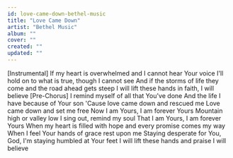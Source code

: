 ```yaml
---
id: love-came-down-bethel-music
title: "Love Came Down"
artist: "Bethel Music"
album: ""
cover: ""
created: ""
updated: ""
---
```


[Instrumental]
If my heart is overwhelmed and I cannot hear Your voice
I'll hold on to what is true, though I cannot see
And if the storms of life they come and the road ahead gets steep
I will lift these hands in faith, I will believe
[Pre-Chorus]
I remind myself of all that You've done
And the life I have because of Your son
'Cause love came down and rescued me
Love came down and set me free
Now I am Yours, I am forever Yours
Mountain high or valley low
I sing out, remind my soul
That I am Yours, I am forever Yours
When my heart is filled with hope and every promise comes my way
When I feel Your hands of grace rest upon me
Staying desperate for You, God, I'm staying humbled at Your feet
I will lift these hands and praise
I will believe